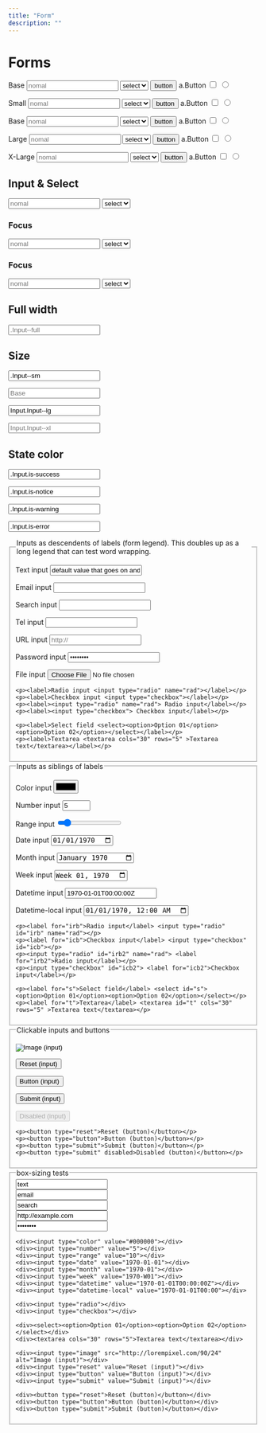 ```yaml
---
title: "Form"
description: ""
---
```


<div class="ContainerFull">

<h1>Forms</h1>

<p>
<label class="">Base</label>
<input class="" type="text" placeholder="nomal">
<select class="">
<option>select</option>
<option>2</option>
</select>
<button class="">button</button>
<a class="">a.Button</a>
<input class="" type="checkbox" placeholder="nomal">
<input class="" type="radio" placeholder="nomal">
</p>




<p>
<label class="t-width1of6 t-inlineBlock">Small</label>
<input class="Input Input--sm t-width1of6" type="text" placeholder="nomal">
<select class="Select Select--sm t-width1of6">
<option>select</option>
<option>2</option>
</select>
<button class="Button Button--sm">button</button>
<a class="Button Button--border Button--sm">a.Button</a>
<input class="" type="checkbox" placeholder="nomal">
<input class="" type="radio" placeholder="nomal">
</p>

<p>
<label class="t-width1of6 t-inlineBlock">Base</label>
<input class="Input t-width1of6" type="text" placeholder="nomal">
<select class="Select t-width1of6">
<option>select</option>
<option>2</option>
</select>
<button class="Button">button</button>
<a class="Button Button--border">a.Button</a>
<input class="" type="checkbox" placeholder="nomal">
<input class="" type="radio" placeholder="nomal">
</p>




<p>
<label class="t-width1of6 t-inlineBlock">Large</label>
<input class="Input Input--lg t-width1of6" type="text" placeholder="nomal">
<select class="Select Select--lg t-width1of6">
<option>select</option>
<option>2</option>
</select>
<button class="Button Button--lg">button</button>
<a class="Button Button--border Button--lg">a.Button</a>
<input class="" type="checkbox" placeholder="nomal">
<input class="" type="radio" placeholder="nomal">
</p>


<p>
<label class="t-width1of6 t-inlineBlock">X-Large</label>
<input class="Input Input--xl t-width1of6" type="text" placeholder="nomal">
<select class="Select Select--xl t-width1of6">
<option>select</option>
<option>2</option>
</select>
<button class="Button Button--border Button--xl">button</button>
<a class="Button Button--border Button--xl">a.Button</a>
<input class="" type="checkbox" placeholder="nomal">
<input class="" type="radio" placeholder="nomal">
</p>



<h2>Input & Select </h2>
<p>
  <input class="Input t-width2of6" type="text" placeholder="nomal">
  <select class="Select t-width2of6">
    <option>select</option>
    <option>2</option>
  </select>
</p>

<h3>Focus</h3>
<p>
  <input class="Input t-width2of6 is-focus" type="text" placeholder="nomal">
  <select class="is-focus Select t-width2of6">
    <option>select</option>
    <option>2</option>
  </select>
</p>

<h3>Focus</h3>
<p>
  <input class="Input t-width2of6 is-disabled" type="text" placeholder="nomal">
  <select class="is-disabled Select t-width2of6">
    <option>select</option>
    <option>2</option>
  </select>
</p>



<h2>Full width</h2>
<p>
<input class="Input--full" type="text" placeholder=".Input--full">
</p>



<h2>Size</h2>
<p>
<input class="Input Input--sm" type="text" value=".Input--sm">
</p>
<p>
<input class="" type="text" placeholder="Base">
</p>
<p>
<input class="Input Input--lg" type="text" value="Input.Input--lg">
</p>
<p>
<input class="Input Input--xl" type="text" placeholder="Input.Input--xl">
</p>

<h2>State color</h2>
<p>
<input class="Input is-success" type="text" value=".Input.is-success">
</p>
<p>
<input class="Input is-notice" type="text" value=".Input.is-notice">
</p>
<p>
<input class="Input is-warning" type="text" value=".Input.is-warning">
</p>
<p>
<input class="Input is-error" type="text" value=".Input.is-error">
</p>












<form>
  <fieldset>
    <legend>Inputs as descendents of labels (form legend). This doubles up as a long legend that can test word wrapping.</legend>
    <p><label>Text input <input type="text" value="default value that goes on and on without stopping or punctuation"></label></p>
    <p><label>Email input <input type="email"></label></p>
    <p><label>Search input <input type="search"></label></p>
    <p><label>Tel input <input type="tel"></label></p>
    <p><label>URL input <input type="url" placeholder="http://"></label></p>
    <p><label>Password input <input type="password" value="password"></label></p>
    <p><label>File input <input type="file"></label></p>

    <p><label>Radio input <input type="radio" name="rad"></label></p>
    <p><label>Checkbox input <input type="checkbox"></label></p>
    <p><label><input type="radio" name="rad"> Radio input</label></p>
    <p><label><input type="checkbox"> Checkbox input</label></p>

    <p><label>Select field <select><option>Option 01</option><option>Option 02</option></select></label></p>
    <p><label>Textarea <textarea cols="30" rows="5" >Textarea text</textarea></label></p>
  </fieldset>

  <fieldset>
    <legend>Inputs as siblings of labels</legend>
    <p><label for="ic">Color input</label> <input type="color" id="ic" value="#000000"></p>
    <p><label for="in">Number input</label> <input type="number" id="in" min="0" max="10" value="5"></p>
    <p><label for="ir">Range input</label> <input type="range" id="ir" value="10"></p>
    <p><label for="idd">Date input</label> <input type="date" id="idd" value="1970-01-01"></p>
    <p><label for="idm">Month input</label> <input type="month" id="idm" value="1970-01"></p>
    <p><label for="idw">Week input</label> <input type="week" id="idw" value="1970-W01"></p>
    <p><label for="idt">Datetime input</label> <input type="datetime" id="idt" value="1970-01-01T00:00:00Z"></p>
    <p><label for="idtl">Datetime-local input</label> <input type="datetime-local" id="idtl" value="1970-01-01T00:00"></p>

    <p><label for="irb">Radio input</label> <input type="radio" id="irb" name="rad"></p>
    <p><label for="icb">Checkbox input</label> <input type="checkbox" id="icb"></p>
    <p><input type="radio" id="irb2" name="rad"> <label for="irb2">Radio input</label></p>
    <p><input type="checkbox" id="icb2"> <label for="icb2">Checkbox input</label></p>

    <p><label for="s">Select field</label> <select id="s"><option>Option 01</option><option>Option 02</option></select></p>
    <p><label for="t">Textarea</label> <textarea id="t" cols="30" rows="5" >Textarea text</textarea></p>
  </fieldset>

  <fieldset>
    <legend>Clickable inputs and buttons</legend>
    <p><input type="image" src="http://lorempixel.com/90/24" alt="Image (input)"></p>
    <p><input type="reset" value="Reset (input)"></p>
    <p><input type="button" value="Button (input)"></p>
    <p><input type="submit" value="Submit (input)"></p>
    <p><input type="submit" value="Disabled (input)" disabled></p>

    <p><button type="reset">Reset (button)</button></p>
    <p><button type="button">Button (button)</button></p>
    <p><button type="submit">Submit (button)</button></p>
    <p><button type="submit" disabled>Disabled (button)</button></p>
  </fieldset>

  <fieldset id="boxsize">
    <legend>box-sizing tests</legend>
    <div><input type="text" value="text"></div>
    <div><input type="email" value="email"></div>
    <div><input type="search" value="search"></div>
    <div><input type="url" value="http://example.com"></div>
    <div><input type="password" value="password"></div>

    <div><input type="color" value="#000000"></div>
    <div><input type="number" value="5"></div>
    <div><input type="range" value="10"></div>
    <div><input type="date" value="1970-01-01"></div>
    <div><input type="month" value="1970-01"></div>
    <div><input type="week" value="1970-W01"></div>
    <div><input type="datetime" value="1970-01-01T00:00:00Z"></div>
    <div><input type="datetime-local" value="1970-01-01T00:00"></div>

    <div><input type="radio"></div>
    <div><input type="checkbox"></div>

    <div><select><option>Option 01</option><option>Option 02</option></select></div>
    <div><textarea cols="30" rows="5">Textarea text</textarea></div>

    <div><input type="image" src="http://lorempixel.com/90/24" alt="Image (input)"></div>
    <div><input type="reset" value="Reset (input)"></div>
    <div><input type="button" value="Button (input)"></div>
    <div><input type="submit" value="Submit (input)"></div>

    <div><button type="reset">Reset (button)</button></div>
    <div><button type="button">Button (button)</button></div>
    <div><button type="submit">Submit (button)</button></div>
  </fieldset>
</form>



</div>
